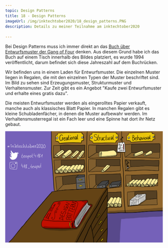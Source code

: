```yaml
---
topic: Design Patterns
title: 18 - Design Patterns
imageUrl: /img/inktechtober2020/18_design_patterns.PNG
description: Details zu meiner Teilnahme am inktechtober2020

---
```


Bei Design Patterns muss ich immer direkt an das [Buch über Entwurfsmuster der Gang of Four](https://de.wikipedia.org/wiki/Entwurfsmuster_(Buch)) denken. Aus diesem Grund habe ich das Buch auf einem Tisch innerhalb des Bildes platziert, es wurde 1994 veröffentlicht, darum befindet sich diese Jahreszahl auf dem Buchrücken.

Wir befinden uns in einem Laden für Entwurfsmuster. Die einzelnen Muster liegen in Regalen, die mit den einzelnen Typen der Muster beschriftet sind. Im Bild zu sehen sind Erzeugungsmuster, Strukturmuster und Verhaltensmuster. Zur Zeit gibt es ein Angebot "Kaufe zwei Entwurfsmuster und erhalte eines gratis dazu".

Die meisten Entwurfsmuster werden als eingerolltes Papier verkauft, manche auch als klassisches Blatt Papier. In manchen Regalen gibt es kleine Schubladenfächer, in denen die Muster aufbewahr werden. Im Verhaltensmusterregal ist ein Fach leer und eine Spinne hat dort ihr Netz gebaut.

![18 Design Patterns](/img/inktechtober2020/18_design_patterns.PNG)
